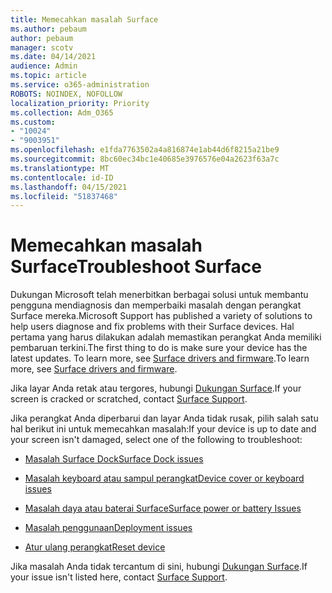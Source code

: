 ```yaml
---
title: Memecahkan masalah Surface
ms.author: pebaum
author: pebaum
manager: scotv
ms.date: 04/14/2021
audience: Admin
ms.topic: article
ms.service: o365-administration
ROBOTS: NOINDEX, NOFOLLOW
localization_priority: Priority
ms.collection: Adm_O365
ms.custom:
- "10024"
- "9003951"
ms.openlocfilehash: e1fda7763502a4a816874e1ab44d6f8215a21be9
ms.sourcegitcommit: 8bc60ec34bc1e40685e3976576e04a2623f63a7c
ms.translationtype: MT
ms.contentlocale: id-ID
ms.lasthandoff: 04/15/2021
ms.locfileid: "51837468"
---
```

# <a name="troubleshoot-surface"></a><span data-ttu-id="eb0e1-102">Memecahkan masalah Surface</span><span class="sxs-lookup"><span data-stu-id="eb0e1-102">Troubleshoot Surface</span></span>

<span data-ttu-id="eb0e1-103">Dukungan Microsoft telah menerbitkan berbagai solusi untuk membantu pengguna mendiagnosis dan memperbaiki masalah dengan perangkat Surface mereka.</span><span class="sxs-lookup"><span data-stu-id="eb0e1-103">Microsoft Support has published a variety of solutions to help users diagnose and fix problems with their Surface devices.</span></span> <span data-ttu-id="eb0e1-104">Hal pertama yang harus dilakukan adalah memastikan perangkat Anda memiliki pembaruan terkini.</span><span class="sxs-lookup"><span data-stu-id="eb0e1-104">The first thing to do is make sure your device has the latest updates.</span></span> <span data-ttu-id="eb0e1-105">To learn more, see [Surface drivers and firmware](https://docs.microsoft.com/surface/support-solutions-surface#surface-drivers-and-firmware).</span><span class="sxs-lookup"><span data-stu-id="eb0e1-105">To learn more, see [Surface drivers and firmware](https://docs.microsoft.com/surface/support-solutions-surface#surface-drivers-and-firmware).</span></span>

<span data-ttu-id="eb0e1-106">Jika layar Anda retak atau tergores, hubungi [Dukungan Surface](https://docs.microsoft.com/surface/contact-surface-support?tabs=online).</span><span class="sxs-lookup"><span data-stu-id="eb0e1-106">If your screen is cracked or scratched, contact [Surface Support](https://docs.microsoft.com/surface/contact-surface-support?tabs=online).</span></span>

<span data-ttu-id="eb0e1-107">Jika perangkat Anda diperbarui dan layar Anda tidak rusak, pilih salah satu hal berikut ini untuk memecahkan masalah:</span><span class="sxs-lookup"><span data-stu-id="eb0e1-107">If your device is up to date and your screen isn't damaged, select one of the following to troubleshoot:</span></span>
 
- [<span data-ttu-id="eb0e1-108">Masalah Surface Dock</span><span class="sxs-lookup"><span data-stu-id="eb0e1-108">Surface Dock issues</span></span>](https://docs.microsoft.com/surface/support-solutions-surface#surface-dock-issues)
 
- [<span data-ttu-id="eb0e1-109">Masalah keyboard atau sampul perangkat</span><span class="sxs-lookup"><span data-stu-id="eb0e1-109">Device cover or keyboard issues</span></span>](https://support.microsoft.com/sbs/surface/troubleshoot-your-surface-type-cover-or-keyboard-5b7ed1a7-bedd-5164-94a7-87f8e95df3fe?)
 
- [<span data-ttu-id="eb0e1-110">Masalah daya atau baterai Surface</span><span class="sxs-lookup"><span data-stu-id="eb0e1-110">Surface power or battery Issues</span></span>](https://docs.microsoft.com/surface/support-solutions-surface#surface-power-or-battery-issues)
 
- [<span data-ttu-id="eb0e1-111">Masalah penggunaan</span><span class="sxs-lookup"><span data-stu-id="eb0e1-111">Deployment issues</span></span>](https://docs.microsoft.com/surface/support-solutions-surface#deployment-issues)
 
- [<span data-ttu-id="eb0e1-112">Atur ulang perangkat</span><span class="sxs-lookup"><span data-stu-id="eb0e1-112">Reset device</span></span>](https://docs.microsoft.com/surface/support-solutions-surface#reset-device)

<span data-ttu-id="eb0e1-113">Jika masalah Anda tidak tercantum di sini, hubungi [Dukungan Surface](https://docs.microsoft.com/surface/contact-surface-support?tabs=online).</span><span class="sxs-lookup"><span data-stu-id="eb0e1-113">If your issue isn't listed here, contact [Surface Support](https://docs.microsoft.com/surface/contact-surface-support?tabs=online).</span></span>

